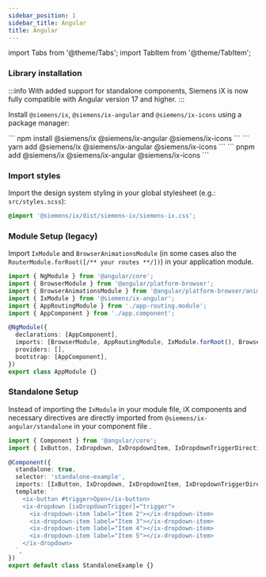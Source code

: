 ```yaml
---
sidebar_position: 1
sidebar_title: Angular
title: Angular
---
```


import Tabs from '@theme/Tabs';
import TabItem from '@theme/TabItem';

### Library installation

:::info
With added support for standalone components, Siemens iX is now fully compatible with Angular version 17 and higher.
:::

Install `@siemens/ix`, `@siemens/ix-angular` and `@siemens/ix-icons` using a package manager:

<Tabs>
  <TabItem value="npm" label="NPM" default>
    ```
    npm install @siemens/ix @siemens/ix-angular @siemens/ix-icons
    ```
  </TabItem>
  <TabItem value="yarn" label="Yarn">
    ```
    yarn add @siemens/ix @siemens/ix-angular @siemens/ix-icons
    ```
  </TabItem>
  <TabItem value="pnpm" label="PNPM">
    ```
    pnpm add @siemens/ix @siemens/ix-angular @siemens/ix-icons
    ```
  </TabItem>
</Tabs>

### Import styles

Import the design system styling in your global stylesheet (e.g.: `src/styles.scss`):

```css
@import '@siemens/ix/dist/siemens-ix/siemens-ix.css';
```

### Module Setup (legacy)

Import `IxModule` and `BrowserAnimationsModule` (in some cases also the `RouterModule.forRoot([/** your routes **/])`) in your application module.

```typescript
import { NgModule } from '@angular/core';
import { BrowserModule } from '@angular/platform-browser';
import { BrowserAnimationsModule } from '@angular/platform-browser/animations';
import { IxModule } from '@siemens/ix-angular';
import { AppRoutingModule } from './app-routing.module';
import { AppComponent } from './app.component';

@NgModule({
  declarations: [AppComponent],
  imports: [BrowserModule, AppRoutingModule, IxModule.forRoot(), BrowserAnimationsModule],
  providers: [],
  bootstrap: [AppComponent],
})
export class AppModule {}
```

### Standalone Setup

Instead of importing the `IxModule` in your module file, iX components and necessary directives are directly imported from `@siemens/ix-angular/standalone` in your component file .

```typescript
import { Component } from '@angular/core';
import { IxButton, IxDropdown, IxDropdownItem, IxDropdownTriggerDirective } from '@siemens/ix-angular/standalone';

@Component({
  standalone: true,
  selector: 'standalone-example',
  imports: [IxButton, IxDropdown, IxDropdownItem, IxDropdownTriggerDirective],
  template: `
    <ix-button #trigger>Open</ix-button>
    <ix-dropdown [ixDropdownTrigger]="trigger">
      <ix-dropdown-item label="Item 2"></ix-dropdown-item>
      <ix-dropdown-item label="Item 3"></ix-dropdown-item>
      <ix-dropdown-item label="Item 4"></ix-dropdown-item>
      <ix-dropdown-item label="Item 5"></ix-dropdown-item>
    </ix-dropdown>
  `,
})
export default class StandaloneExample {}
```
